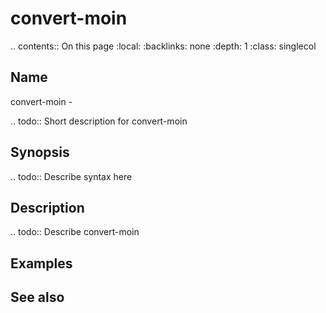 

# convert-moin

.. contents:: On this page
    :local:
    :backlinks: none
    :depth: 1
    :class: singlecol

Name
----
convert-moin - 

.. todo::
    Short description for convert-moin

Synopsis
--------
.. todo::
   Describe syntax here

Description
-----------
.. todo::
    Describe convert-moin

Examples
--------

See also
--------

